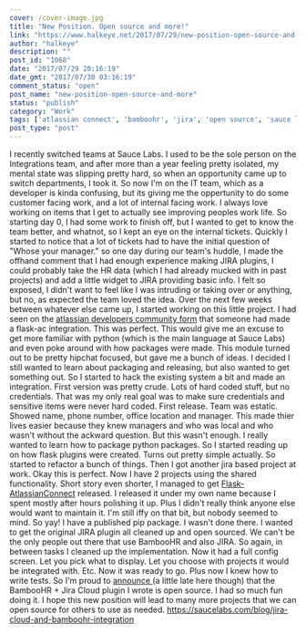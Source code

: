 ```yaml
---
cover: /cover-image.jpg
title: "New Position. Open source and more!"
link: "https://www.halkeye.net/2017/07/29/new-position-open-source-and-more/"
author: "halkeye"
description: ""
post_id: "1068"
date: "2017/07/29 20:16:19"
date_gmt: "2017/07/30 03:16:19"
comment_status: "open"
post_name: "new-position-open-source-and-more"
status: "publish"
category: "Work"
tags: ['atlassian connect', 'bamboohr', 'jira', 'open source', 'sauce labs']
post_type: "post"
---
```


I recently switched teams at Sauce Labs. I used to be the sole person on the Integrations team, and after more than a year feeling pretty isolated, my mental state was slipping pretty hard, so when an opportunity came up to switch departments, I took it. So now I'm on the IT team, which as a developer is kinda confusing, but its giving me the oppertunity to do some customer facing work, and a lot of internal facing work. I always love working on items that I get to actually see improving peoples work life. So starting day 0, I had some work to finish off, but I wanted to get to know the team better, and whatnot, so I kept an eye on the internal tickets. Quickly I started to notice that a lot of tickets had to have the initial question of "Whose your manager." so one day during our team's huddle, I made the offhand comment that I had enough experience making JIRA plugins, I could probably take the HR data (which I had already mucked with in past projects) and add a little widget to JIRA providing basic info. I felt so exposed, I didn't want to feel like I was intruding or taking over or anything, but no, as expected the team loved the idea. Over the next few weeks between whatever else came up, I started working on this little project. I had seen on the [atlassian developers community form](https://community.developer.atlassian.com/) that someone had made a flask-ac integration. This was perfect. This would give me an excuse to get more familiar with python (which is the main language at Sauce Labs) and even poke around with how packages were made. This module turned out to be pretty hipchat focused, but gave me a bunch of ideas. I decided I still wanted to learn about packaging and releasing, but also wanted to get something out. So I started to hack the existing system a bit and made an integration. First version was pretty crude. Lots of hard coded stuff, but no credentials. That was my only real goal was to make sure credentials and sensitive items were never hard coded. First release. Team was estatic. Showed name, phone number, office location and manager. This made thier lives easier because they knew managers and who was local and who wasn't without the ackward question. But this wasn't enough. I really wanted to learn how to package python packages. So I started reading up on how flask plugins were created. Turns out pretty simple actually. So started to refactor a bunch of things. Then I got another jira based project at work. Okay this is perfect. Now I have 2 projects using the shared functionality. Short story even shorter, I managed to get [Flask-AtlassianConnect](https://halkeye.github.io/flask_atlassian_connect/) released. I released it under my own name because I spent mostly after hours polishing it up. Plus I didn't really think anyone else would want to maintain it. I'm still iffy on that bit, but nobody seemed to mind. So yay! I have a published pip package. I wasn't done there. I wanted to get the original JIRA plugin all cleaned up and open sourced. We can't be the only people out there that use BambooHR and also JIRA. So again, in between tasks I cleaned up the implementation. Now it had a full config screen. Let you pick what to display. Let you choose with projects it would be integrated with. Etc. Now it was ready to go. Plus now I knew how to write tests. So I'm proud to [announce ](https://saucelabs.com/blog/jira-cloud-and-bamboohr-integration)(a little late here though) that the BambooHR + Jira Cloud plugin I wrote is open source. I had so much fun doing it. I hope this new position will lead to many more projects that we can open source for others to use as needed. <https://saucelabs.com/blog/jira-cloud-and-bamboohr-integration>